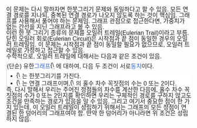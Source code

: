 <div style="min-height: 1em; margin: 0; padding: 0; font-family: Helvetica, Arial, sans-serif; font-size: 16px; line-height: 1.0;">이 문제는 다시 말하자면 한붓그리기 문제와 동일하다고 할 수 있음. 모든 연결 경로를 지나되, 중복된 연결 경로가 나오지 않도록 하는 것이 핵심임. 그래프를 사용해서 풀어야 하는 문제임. 그래프 관점으로 접근한다면, 가중치가 없는 간선을 지닌 그래프라고 볼 수 있음.</div>
<div style="min-height: 1em; margin: 0; padding: 0; font-family: Helvetica, Arial, sans-serif; font-size: 16px; line-height: 1.0;">이런 한 붓 그리기 종류의 문제를 오일러 트레일(Eulerian Trail)이라고 부름. 닫힌 오일러 회로(Eulerian Circuit)은 시작점과 끝 점이 동일한 경우의 오일러 트레일임. 이 문제는 시작점과 끝 점이 동일할 필요가 없으므로, 오일러 트레일로 가정하고 접근할 수 있음.</div>
<div style="min-height: 1em; margin: 0; padding: 0; font-family: Helvetica, Arial, sans-serif; font-size: 16px; line-height: 1.0;">수학적으로, 오일러 트레일에 대해서는 다음과 같은 조건이 있음.
<blockquote style="min-height: 1em; margin: 0; padding: 0; font-family: Helvetica, Arial, sans-serif; line-height: 1.0;">
<div style="min-height: 1em; margin: 0; padding: 0; font-family: Helvetica, Arial, sans-serif; font-size: 16px; line-height: 1.0;">
<p style="min-height: 1em; padding: 0; line-height: 1.0; margin: 0.5em 0px 1em; color: #202122; font-family: sans-serif; font-size: 16px; font-style: normal; font-variant-ligatures: normal; font-variant-caps: normal; font-weight: 400; letter-spacing: normal; orphans: 2; text-align: start; text-indent: 0px; text-transform: none; widows: 2; word-spacing: 0px; -webkit-text-stroke-width: 0px; white-space: normal; background-color: #ffffff; text-decoration-thickness: initial; text-decoration-style: initial; text-decoration-color: initial;">(단순) 유한<span style="min-height: 1em; margin: 0; padding: 0; font-family: Helvetica, Arial, sans-serif; line-height: 1.0;">&#8203;</span><a href="https://ko.wikipedia.org/wiki/%EA%B7%B8%EB%9E%98%ED%94%84" class="mw-disambig" title="그래프" style="min-height: 1em; margin: 0; padding: 0; font-family: Helvetica, Arial, sans-serif; line-height: 1.0; text-decoration: none; color: #3366cc; background: none; border-radius: 2px; overflow-wrap: break-word;">그래프</a><span style="min-height: 1em; margin: 0; padding: 0; font-family: Helvetica, Arial, sans-serif; line-height: 1.0;">&#8203;</span><span class="mwe-math-element mwe-math-element-inline" style="min-height: 1em; margin: 0; padding: 0; font-family: Helvetica, Arial, sans-serif; line-height: 1.0;"><span class="mwe-math-mathml-inline mwe-math-mathml-a11y" style="min-height: 1em; margin: 0; padding: 0; font-family: Helvetica, Arial, sans-serif; line-height: 1.0; display: none; clip: rect(1px, 1px, 1px, 1px); overflow: hidden; position: absolute; width: 1px; height: 1px; opacity: 0; font-size: 18.88px;"><math xmlns="http://www.w3.org/1998/Math/MathML" alttext="{\displaystyle G}" style="min-height: 1em; margin: 0; padding: 0; font-family: Helvetica, Arial, sans-serif; line-height: 1.0;"><mrow style="min-height: 1em; margin: 0; padding: 0; font-family: Helvetica, Arial, sans-serif; line-height: 1.0;"><mstyle displaystyle="true" scriptlevel="0" style="min-height: 1em; margin: 0; padding: 0; font-family: Helvetica, Arial, sans-serif; line-height: 1.0;"><mi style="min-height: 1em; margin: 0; padding: 0; font-family: Helvetica, Arial, sans-serif; line-height: 1.0;">G</mi></mstyle></mrow></math></span><img src="https://wikimedia.org/api/rest_v1/media/math/render/svg/f5f3c8921a3b352de45446a6789b104458c9f90b" class="mwe-math-fallback-image-inline mw-invert skin-invert" aria-hidden="true" alt="{\displaystyle G}" style="min-height: 1em; padding: 0; font-family: Helvetica, Arial, sans-serif; line-height: 1.0; border: 0px; vertical-align: -0.338ex; margin: 0px; display: inline-block; width: 1.827ex; height: 2.176ex;"></span>에 대하여, 다음 두 조건이 서로<span style="min-height: 1em; margin: 0; padding: 0; font-family: Helvetica, Arial, sans-serif; line-height: 1.0;">&#8203;</span><a href="https://ko.wikipedia.org/wiki/%EB%8F%99%EC%B9%98" title="동치" style="min-height: 1em; margin: 0; padding: 0; font-family: Helvetica, Arial, sans-serif; line-height: 1.0; text-decoration: none; color: #3366cc; background: none; border-radius: 2px; overflow-wrap: break-word;">동치</a>이다.</p>
<ul style="min-height: 1em; line-height: 1.0; margin: -0.5em 0px 0px 1.6em; margin-inline: 1.6em 0px; padding: 0px; list-style-type: disc; color: #202122; font-family: sans-serif; font-size: 16px; font-style: normal; font-variant-ligatures: normal; font-variant-caps: normal; font-weight: 400; letter-spacing: normal; orphans: 2; text-align: start; text-indent: 0px; text-transform: none; widows: 2; word-spacing: 0px; -webkit-text-stroke-width: 0px; white-space: normal; background-color: #ffffff; text-decoration-thickness: initial; text-decoration-style: initial; text-decoration-color: initial;">
<li style="min-height: 1em; margin: 0; padding: 0; font-family: Helvetica, Arial, sans-serif; line-height: 1.0; margin-bottom: 0.1em;"><span class="mwe-math-element mwe-math-element-inline" style="min-height: 1em; margin: 0; padding: 0; font-family: Helvetica, Arial, sans-serif; line-height: 1.0;"><span class="mwe-math-mathml-inline mwe-math-mathml-a11y" style="min-height: 1em; margin: 0; padding: 0; font-family: Helvetica, Arial, sans-serif; line-height: 1.0; display: none; clip: rect(1px, 1px, 1px, 1px); overflow: hidden; position: absolute; width: 1px; height: 1px; opacity: 0; font-size: 18.88px;"><math xmlns="http://www.w3.org/1998/Math/MathML" alttext="{\displaystyle G}" style="min-height: 1em; margin: 0; padding: 0; font-family: Helvetica, Arial, sans-serif; line-height: 1.0;"><mrow style="min-height: 1em; margin: 0; padding: 0; font-family: Helvetica, Arial, sans-serif; line-height: 1.0;"><mstyle displaystyle="true" scriptlevel="0" style="min-height: 1em; margin: 0; padding: 0; font-family: Helvetica, Arial, sans-serif; line-height: 1.0;"><mi style="min-height: 1em; margin: 0; padding: 0; font-family: Helvetica, Arial, sans-serif; line-height: 1.0;">G</mi></mstyle></mrow></math></span><img src="https://wikimedia.org/api/rest_v1/media/math/render/svg/f5f3c8921a3b352de45446a6789b104458c9f90b" class="mwe-math-fallback-image-inline mw-invert skin-invert" aria-hidden="true" alt="{\displaystyle G}" style="min-height: 1em; margin: 0; padding: 0; font-family: Helvetica, Arial, sans-serif; line-height: 1.0; border: 0px; vertical-align: -0.338ex; display: inline-block; width: 1.827ex; height: 2.176ex;"></span>는 한붓그리기를 가진다.</li>
<li style="min-height: 1em; margin: 0; padding: 0; font-family: Helvetica, Arial, sans-serif; line-height: 1.0; margin-bottom: 0.1em;"><span class="mwe-math-element mwe-math-element-inline" style="min-height: 1em; margin: 0; padding: 0; font-family: Helvetica, Arial, sans-serif; line-height: 1.0;"><span class="mwe-math-mathml-inline mwe-math-mathml-a11y" style="min-height: 1em; margin: 0; padding: 0; font-family: Helvetica, Arial, sans-serif; line-height: 1.0; display: none; clip: rect(1px, 1px, 1px, 1px); overflow: hidden; position: absolute; width: 1px; height: 1px; opacity: 0; font-size: 18.88px;"><math xmlns="http://www.w3.org/1998/Math/MathML" alttext="{\displaystyle G}" style="min-height: 1em; margin: 0; padding: 0; font-family: Helvetica, Arial, sans-serif; line-height: 1.0;"><mrow style="min-height: 1em; margin: 0; padding: 0; font-family: Helvetica, Arial, sans-serif; line-height: 1.0;"><mstyle displaystyle="true" scriptlevel="0" style="min-height: 1em; margin: 0; padding: 0; font-family: Helvetica, Arial, sans-serif; line-height: 1.0;"><mi style="min-height: 1em; margin: 0; padding: 0; font-family: Helvetica, Arial, sans-serif; line-height: 1.0;">G</mi></mstyle></mrow></math></span><img src="https://wikimedia.org/api/rest_v1/media/math/render/svg/f5f3c8921a3b352de45446a6789b104458c9f90b" class="mwe-math-fallback-image-inline mw-invert skin-invert" aria-hidden="true" alt="{\displaystyle G}" style="min-height: 1em; margin: 0; padding: 0; font-family: Helvetica, Arial, sans-serif; line-height: 1.0; border: 0px; vertical-align: -0.338ex; display: inline-block; width: 1.827ex; height: 2.176ex;"></span>는 연결 그래프이며,<span style="min-height: 1em; margin: 0; padding: 0; font-family: Helvetica, Arial, sans-serif; line-height: 1.0;">&#8203;</span><span class="mwe-math-element mwe-math-element-inline" style="min-height: 1em; margin: 0; padding: 0; font-family: Helvetica, Arial, sans-serif; line-height: 1.0;"><span class="mwe-math-mathml-inline mwe-math-mathml-a11y" style="min-height: 1em; margin: 0; padding: 0; font-family: Helvetica, Arial, sans-serif; line-height: 1.0; display: none; clip: rect(1px, 1px, 1px, 1px); overflow: hidden; position: absolute; width: 1px; height: 1px; opacity: 0; font-size: 18.88px;"><math xmlns="http://www.w3.org/1998/Math/MathML" alttext="{\displaystyle G}" style="min-height: 1em; margin: 0; padding: 0; font-family: Helvetica, Arial, sans-serif; line-height: 1.0;"><mrow style="min-height: 1em; margin: 0; padding: 0; font-family: Helvetica, Arial, sans-serif; line-height: 1.0;"><mstyle displaystyle="true" scriptlevel="0" style="min-height: 1em; margin: 0; padding: 0; font-family: Helvetica, Arial, sans-serif; line-height: 1.0;"><mi style="min-height: 1em; margin: 0; padding: 0; font-family: Helvetica, Arial, sans-serif; line-height: 1.0;">G</mi></mstyle></mrow></math></span><img src="https://wikimedia.org/api/rest_v1/media/math/render/svg/f5f3c8921a3b352de45446a6789b104458c9f90b" class="mwe-math-fallback-image-inline mw-invert skin-invert" aria-hidden="true" alt="{\displaystyle G}" style="min-height: 1em; margin: 0; padding: 0; font-family: Helvetica, Arial, sans-serif; line-height: 1.0; border: 0px; vertical-align: -0.338ex; display: inline-block; width: 1.827ex; height: 2.176ex;"></span>의 홀수 차수 꼭짓점의 수는 0 또는 2이다.</li>
</ul>
</div>
</blockquote>
<div style="min-height: 1em; margin: 0; padding: 0; font-family: Helvetica, Arial, sans-serif; font-size: 16px; line-height: 1.0;">
<div style="min-height: 1em; margin: 0; padding: 0; font-family: Helvetica, Arial, sans-serif; font-size: 16px; line-height: 1.0; margin-bottom: 0.1em;">즉, 다시 말해서 우리는 주어진 정점들의 차수를 계산한 다음에, 홀수 차수 꼭짓점의 수가 0 또는 2인지를 확인하면 우리는 구체적인 경로를 구하지 않고도 조건을 만족하는 경로가 있음을 알 수 있음. 그리고 여기서 중요한 점이 한 가지 있는데, 이 오일러 트레일이 성립하기 위해서는 그래프의 모든 정점이 연결된 한 덩어리의 그래프여야 함. 만약 한 덩어리가 아니라면 위 조건은 성립하지 않음.</div>
<div style="min-height: 1em; margin: 0; padding: 0; font-family: Helvetica, Arial, sans-serif; font-size: 16px; line-height: 1.0; margin-bottom: 0.1em;">&#8203;</div>
<div style="min-height: 1em; margin: 0; padding: 0; font-family: Helvetica, Arial, sans-serif; font-size: 16px; line-height: 1.0; margin-bottom: 0.1em;">&#8203;</div>
</div>
</div>

